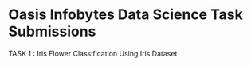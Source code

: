 # Oasis Infobytes Data Science Task Submissions

TASK 1 : Iris Flower Classification Using Iris Dataset

